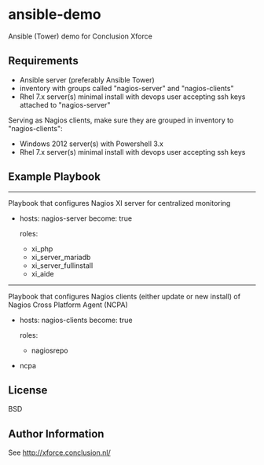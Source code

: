 ansible-demo
============

Ansible (Tower) demo for Conclusion Xforce 

Requirements
------------

- Ansible server (preferably Ansible Tower)
- inventory with groups called "nagios-server" and "nagios-clients"
- Rhel 7.x server(s) minimal install with devops user accepting ssh keys attached to "nagios-server"
 
Serving as Nagios clients, make sure they are grouped in inventory to "nagios-clients":
- Windows 2012 server(s) with Powershell 3.x
- Rhel 7.x server(s) minimal install with devops user accepting ssh keys

Example Playbook
----------------
---
Playbook that configures Nagios XI server for centralized monitoring

- hosts: nagios-server
  become: true

  roles:
    - xi_php
    - xi_server_mariadb
    - xi_server_fullinstall
    - xi_aide

---
Playbook that configures Nagios clients (either update or new install) of Nagios Cross Platform Agent (NCPA)
- hosts: nagios-clients
  become: true


  roles:
    - nagiosrepo
- ncpa

License
-------

BSD

Author Information
------------------

See http://xforce.conclusion.nl/
